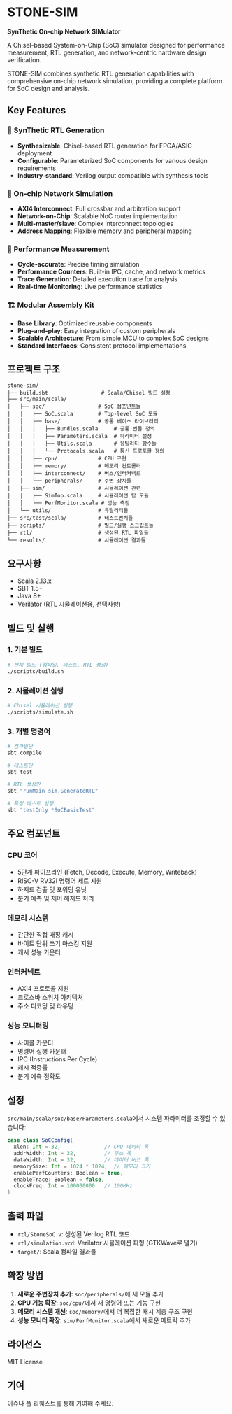# STONE-SIM
**SynThetic On-chip Network SIMulator**

A Chisel-based System-on-Chip (SoC) simulator designed for performance measurement, RTL generation, and network-centric hardware design verification.

STONE-SIM combines synthetic RTL generation capabilities with comprehensive on-chip network simulation, providing a complete platform for SoC design and analysis.

## Key Features

### 🔧 SynThetic RTL Generation
- **Synthesizable**: Chisel-based RTL generation for FPGA/ASIC deployment
- **Configurable**: Parameterized SoC components for various design requirements
- **Industry-standard**: Verilog output compatible with synthesis tools

### 📡 On-chip Network Simulation
- **AXI4 Interconnect**: Full crossbar and arbitration support
- **Network-on-Chip**: Scalable NoC router implementation
- **Multi-master/slave**: Complex interconnect topologies
- **Address Mapping**: Flexible memory and peripheral mapping

### 🚀 Performance Measurement
- **Cycle-accurate**: Precise timing simulation
- **Performance Counters**: Built-in IPC, cache, and network metrics
- **Trace Generation**: Detailed execution trace for analysis
- **Real-time Monitoring**: Live performance statistics

### 🏗️ Modular Assembly Kit
- **Base Library**: Optimized reusable components
- **Plug-and-play**: Easy integration of custom peripherals
- **Scalable Architecture**: From simple MCU to complex SoC designs
- **Standard Interfaces**: Consistent protocol implementations

## 프로젝트 구조

```
stone-sim/
├── build.sbt                 # Scala/Chisel 빌드 설정
├── src/main/scala/
│   ├── soc/                 # SoC 컴포넌트들
│   │   ├── SoC.scala        # Top-level SoC 모듈
│   │   ├── base/            # 공통 베이스 라이브러리
│   │   │   ├── Bundles.scala     # 공통 번들 정의
│   │   │   ├── Parameters.scala  # 파라미터 설정
│   │   │   ├── Utils.scala       # 유틸리티 함수들
│   │   │   └── Protocols.scala   # 통신 프로토콜 정의
│   │   ├── cpu/             # CPU 구현
│   │   ├── memory/          # 메모리 컨트롤러
│   │   ├── interconnect/    # 버스/인터커넥트
│   │   └── peripherals/     # 주변 장치들
│   ├── sim/                 # 시뮬레이션 관련
│   │   ├── SimTop.scala     # 시뮬레이션 탑 모듈
│   │   └── PerfMonitor.scala # 성능 측정
│   └── utils/               # 유틸리티들
├── src/test/scala/          # 테스트벤치들
├── scripts/                 # 빌드/실행 스크립트들
├── rtl/                     # 생성된 RTL 파일들
└── results/                 # 시뮬레이션 결과들
```

## 요구사항

- Scala 2.13.x
- SBT 1.5+
- Java 8+
- Verilator (RTL 시뮬레이션용, 선택사항)

## 빌드 및 실행

### 1. 기본 빌드

```bash
# 전체 빌드 (컴파일, 테스트, RTL 생성)
./scripts/build.sh
```

### 2. 시뮬레이션 실행

```bash
# Chisel 시뮬레이션 실행
./scripts/simulate.sh
```

### 3. 개별 명령어

```bash
# 컴파일만
sbt compile

# 테스트만
sbt test

# RTL 생성만
sbt "runMain sim.GenerateRTL"

# 특정 테스트 실행
sbt "testOnly *SoCBasicTest"
```

## 주요 컴포넌트

### CPU 코어
- 5단계 파이프라인 (Fetch, Decode, Execute, Memory, Writeback)
- RISC-V RV32I 명령어 세트 지원
- 하저드 검출 및 포워딩 유닛
- 분기 예측 및 제어 해저드 처리

### 메모리 시스템
- 간단한 직접 매핑 캐시
- 바이트 단위 쓰기 마스킹 지원
- 캐시 성능 카운터

### 인터커넥트
- AXI4 프로토콜 지원
- 크로스바 스위치 아키텍처
- 주소 디코딩 및 라우팅

### 성능 모니터링
- 사이클 카운터
- 명령어 실행 카운터
- IPC (Instructions Per Cycle)
- 캐시 적중률
- 분기 예측 정확도

## 설정

`src/main/scala/soc/base/Parameters.scala`에서 시스템 파라미터를 조정할 수 있습니다:

```scala
case class SoCConfig(
  xlen: Int = 32,              // CPU 데이터 폭
  addrWidth: Int = 32,         // 주소 폭
  dataWidth: Int = 32,         // 데이터 버스 폭
  memorySize: Int = 1024 * 1024,  // 메모리 크기
  enablePerfCounters: Boolean = true,
  enableTrace: Boolean = false,
  clockFreq: Int = 100000000   // 100MHz
)
```

## 출력 파일

- `rtl/StoneSoC.v`: 생성된 Verilog RTL 코드
- `rtl/simulation.vcd`: Verilator 시뮬레이션 파형 (GTKWave로 열기)
- `target/`: Scala 컴파일 결과물

## 확장 방법

1. **새로운 주변장치 추가**: `soc/peripherals/`에 새 모듈 추가
2. **CPU 기능 확장**: `soc/cpu/`에서 새 명령어 또는 기능 구현
3. **메모리 시스템 개선**: `soc/memory/`에서 더 복잡한 캐시 계층 구조 구현
4. **성능 모니터 확장**: `sim/PerfMonitor.scala`에서 새로운 메트릭 추가

## 라이선스

MIT License

## 기여

이슈나 풀 리퀘스트를 통해 기여해 주세요.